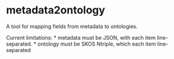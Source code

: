 metadata2ontology
============

A tool for mapping fields from metadata to ontologies.

Current limitations:
	* metadata must be JSON, with each item line-separated.
	* ontology must be SKOS Ntriple, which each item line-separated


